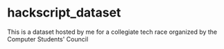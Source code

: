 # hackscript_dataset

This is a dataset hosted by me for a collegiate tech race organized by the Computer Students' Council
